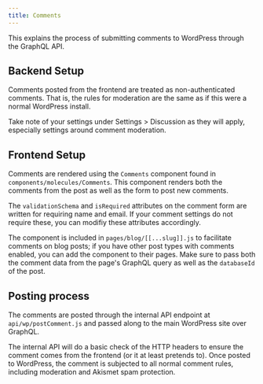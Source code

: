 ```yaml
---
title: Comments
---
```


This explains the process of submitting comments to WordPress through the GraphQL API.

## Backend Setup

Comments posted from the frontend are treated as non-authenticated comments. That is,
the rules for moderation are the same as if this were a normal WordPress install.

Take note of your settings under Settings > Discussion as they will apply, especially
settings around comment moderation.

## Frontend Setup

Comments are rendered using the `Comments` component found in
`components/molecules/Comments`. This component renders both the comments from the
post as well as the form to post new comments.

The `validationSchema` and `isRequired` attributes on the comment form are written
for requiring name and email. If your comment settings do not require these, you
can modifiy these attributes accordingly.

The component is included in `pages/blog/[[...slug]].js` to facilitate comments
on blog posts; if you have other post types with comments enabled, you can add
the component to their pages. Make sure to pass both the comment data from the
page's GraphQL query as well as the `databaseId` of the post.

## Posting process

The comments are posted through the internal API endpoint at `api/wp/postComment.js`
and passed along to the main WordPress site over GraphQL.

The internal API will do a basic check of the HTTP headers to ensure the comment
comes from the frontend (or it at least pretends to). Once posted to WordPress,
the comment is subjected to all normal comment rules, including moderation and
Akismet spam protection.
